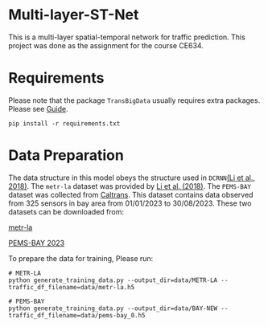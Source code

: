 # Multi-layer-ST-Net
This is a multi-layer spatial-temporal network for traffic prediction. This project was done as the assignment for the course CE634.

# Requirements
Please note that the package `TransBigData` usually requires extra packages. Please see [Guide](https://transbigdata.readthedocs.io/en/latest/#).
```
pip install -r requirements.txt
```
# Data Preparation
The data structure in this model obeys the structure used in `DCRNN`[(Li et al., 2018)](https://github.com/liyaguang/DCRNN). The `metr-la` dataset was provided by [Li et al. (2018)](https://github.com/liyaguang/DCRNN). The `PEMS-BAY` dataset was collected from [Caltrans](https://pems.dot.ca.gov/). This dataset contains data observed from 325 sensors in bay area from 01/01/2023 to 30/08/2023. These two datasets can be downloaded from:

[metr-la](https://drive.google.com/file/d/1B3ue_5JOiirEYpLC12pMpitZ09jEvB6g/view?usp=drive_link)

[PEMS-BAY 2023](https://drive.google.com/file/d/1tXeodobgp3n9CnoSQdmPKWxQhs4h5Mq4/view?usp=drive_link)

To prepare the data for training, Please run:
```
# METR-LA
python generate_training_data.py --output_dir=data/METR-LA --traffic_df_filename=data/metr-la.h5

# PEMS-BAY
python generate_training_data.py --output_dir=data/BAY-NEW --traffic_df_filename=data/pems-bay_0.h5
```
